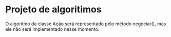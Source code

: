 # Projeto de algoritimos

O algoritmo da classe Ação será representado pelo método negociar(), mas ele não será implementado nesse momento.